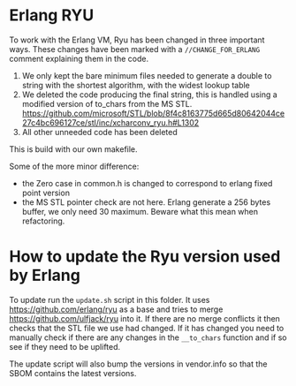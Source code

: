 <!--
%% %CopyrightBegin%
%%
%% SPDX-License-Identifier: Apache-2.0
%%
%%
%% Licensed under the Apache License, Version 2.0 (the "License");
%% you may not use this file except in compliance with the License.
%% You may obtain a copy of the License at
%%
%%     http://www.apache.org/licenses/LICENSE-2.0
%%
%% Unless required by applicable law or agreed to in writing, software
%% distributed under the License is distributed on an "AS IS" BASIS,
%% WITHOUT WARRANTIES OR CONDITIONS OF ANY KIND, either express or implied.
%% See the License for the specific language governing permissions and
%% limitations under the License.
%%
%% %CopyrightEnd%
-->

# Erlang RYU

To work with the Erlang VM, Ryu has been changed in three important ways. These
changes have been marked with a `//CHANGE_FOR_ERLANG` comment explaining them in
the code.

1. We only kept the bare minimum files needed to generate a double to string with the shortest algorithm, with the widest lookup table
2. We deleted the code producing the final string, this is handled using a modified version of to_chars from the MS STL. <https://github.com/microsoft/STL/blob/8f4c8163775d665d80642044ce27c4bc696127ce/stl/inc/xcharconv_ryu.h#L1302>
3. All other unneeded code has been deleted

This is build with our own makefile.

Some of the more minor difference:

- the Zero case in common.h is changed to correspond to erlang fixed point version
- the MS STL pointer check are not here. Erlang generate a 256 bytes buffer, we only need 30 maximum. Beware what this mean when refactoring.

# How to update the Ryu version used by Erlang

To update run the `update.sh` script in this folder. It uses
<https://github.com/erlang/ryu> as a base and tries to merge
<https://github.com/ulfjack/ryu> into it. If there are no merge conflicts it then
checks that the STL file we use had changed. If it has changed you need to manually
check if there are any changes in the `__to_chars` function and if so see if they
need to be uplifted.

The update script will also bump the versions in vendor.info so that the SBOM
contains the latest versions.